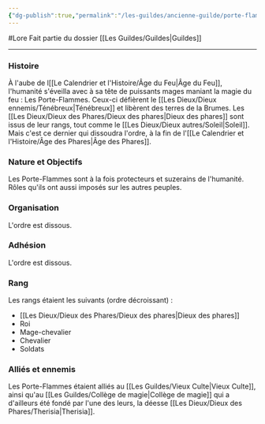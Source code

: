 ```yaml
---
{"dg-publish":true,"permalink":"/les-guildes/ancienne-guilde/porte-flammes/"}
---
```


#Lore
Fait partie du dossier [[Les Guildes/Guildes\|Guildes]]

-------

### Histoire
À l'aube de l[[Le Calendrier et l'Histoire/Âge du Feu\|Âge du Feu]], l'humanité s'éveilla avec à sa tête de puissants mages maniant la magie du feu : Les Porte-Flammes. Ceux-ci défièrent le [[Les Dieux/Dieux ennemis/Ténébreux\|Ténébreux]] et libèrent des terres de la Brumes.
Les [[Les Dieux/Dieux des Phares/Dieux des phares\|Dieux des phares]] sont issus de leur rangs, tout comme le [[Les Dieux/Dieux autres/Soleil\|Soleil]]. Mais c'est ce dernier qui dissoudra l'ordre, à la fin de l'[[Le Calendrier et l'Histoire/Âge des Phares\|Âge des Phares]].
### Nature et Objectifs
Les Porte-Flammes sont à la fois protecteurs et suzerains de l'humanité. Rôles qu'ils ont aussi imposés sur les autres peuples.
### Organisation
L'ordre est dissous.
### Adhésion
L'ordre est dissous.
### Rang
Les rangs étaient les suivants (ordre décroissant) :
- [[Les Dieux/Dieux des Phares/Dieux des phares\|Dieux des phares]]
- Roi
- Mage-chevalier
- Chevalier
- Soldats
### Alliés et ennemis
Les Porte-Flammes étaient alliés au [[Les Guildes/Vieux Culte\|Vieux Culte]], ainsi qu'au [[Les Guildes/Collège de magie\|Collège de magie]] qui a d'ailleurs été fondé par l'une des leurs, la déesse [[Les Dieux/Dieux des Phares/Therisia\|Therisia]].
